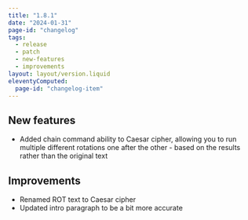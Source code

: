 ```yaml
---
title: "1.8.1"
date: "2024-01-31"
page-id: "changelog"
tags: 
  - release
  - patch
  - new-features
  - improvements
layout: layout/version.liquid
eleventyComputed:
  page-id: "changelog-item"
---
```

## New features
- Added chain command ability to Caesar cipher, allowing you to run multiple different rotations one after the other - based on the results rather than the original text

## Improvements
- Renamed ROT text to Caesar cipher
- Updated intro paragraph to be a bit more accurate
